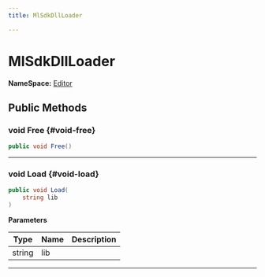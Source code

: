 ```yaml
---
title: MlSdkDllLoader

---
```


# MlSdkDllLoader



**NameSpace:** 
[Editor](/unity-api/api/Tests.Editor/Tests.Editor.md) 








## Public Methods

### void Free {#void-free}

```csharp
public void Free()
```






-----------

### void Load {#void-load}

```csharp
public void Load(
    string lib
)
```


**Parameters**

| Type | Name  | Description  | 
|--|--|--|
| string |lib||






-----------

